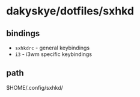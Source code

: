 # dakyskye/dotfiles/sxhkd

## bindings

* `sxhkdrc` - general keybindings
* `i3` - i3wm specific keybindings

## path

$HOME/.config/sxhkd/
